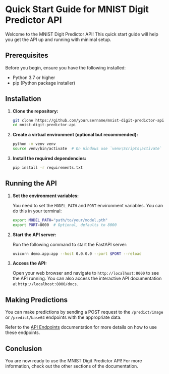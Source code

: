 # Quick Start Guide for MNIST Digit Predictor API

Welcome to the MNIST Digit Predictor API! This quick start guide will help you get the API up and running with minimal setup.

## Prerequisites

Before you begin, ensure you have the following installed:

- Python 3.7 or higher
- pip (Python package installer)

## Installation

1. **Clone the repository:**

   ```bash
   git clone https://github.com/yourusername/mnist-digit-predictor-api.git
   cd mnist-digit-predictor-api
   ```

2. **Create a virtual environment (optional but recommended):**

   ```bash
   python -m venv venv
   source venv/bin/activate  # On Windows use `venv\Scripts\activate`
   ```

3. **Install the required dependencies:**

   ```bash
   pip install -r requirements.txt
   ```

## Running the API

1. **Set the environment variables:**

   You need to set the `MODEL_PATH` and `PORT` environment variables. You can do this in your terminal:

   ```bash
   export MODEL_PATH="path/to/your/model.pth"
   export PORT=8000  # Optional, defaults to 8000
   ```

2. **Start the API server:**

   Run the following command to start the FastAPI server:

   ```bash
   uvicorn demo.app:app --host 0.0.0.0 --port $PORT --reload
   ```

3. **Access the API:**

   Open your web browser and navigate to `http://localhost:8000` to see the API running. You can also access the interactive API documentation at `http://localhost:8000/docs`.

## Making Predictions

You can make predictions by sending a POST request to the `/predict/image` or `/predict/base64` endpoints with the appropriate data.

Refer to the [API Endpoints](../api/endpoints.md) documentation for more details on how to use these endpoints.

## Conclusion

You are now ready to use the MNIST Digit Predictor API! For more information, check out the other sections of the documentation.
